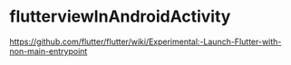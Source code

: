 # flutterviewInAndroidActivity

https://github.com/flutter/flutter/wiki/Experimental:-Launch-Flutter-with-non-main-entrypoint
